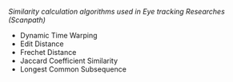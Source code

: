 *Similarity calculation algorithms used in Eye tracking Researches (Scanpath)*
- Dynamic Time Warping
- Edit Distance
- Frechet Distance
- Jaccard Coefficient Similarity
- Longest Common Subsequence
